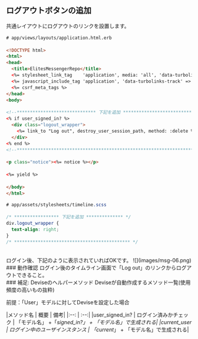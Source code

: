 ## ログアウトボタンの追加

共通レイアウトにログアウトのリンクを設置します。
```html
# app/views/layouts/application.html.erb

<!DOCTYPE html>
<html>
<head>
  <title>ElitesMessengerRepo</title>
  <%= stylesheet_link_tag    'application', media: 'all', 'data-turbolinks-track' => true %>
  <%= javascript_include_tag 'application', 'data-turbolinks-track' => true %>
  <%= csrf_meta_tags %>
</head>
<body>

<!--****************************** 下記を追加 ****************************-->
<% if user_signed_in? %>
  <div class="logout_wrapper">
    <%= link_to "Log out", destroy_user_session_path, method: :delete %>
  </div>
<% end %>
<!--**********************************************************************-->

<p class="notice"><%= notice %></p>

<%= yield %>

</body>
</html>

```

```css
# app/assets/stylesheets/timeline.scss

/* ***************** 下記を追加 ************** */
div.logout_wrapper {
  text-align: right;
}
/* ******************************************** */
```
<br>
ログイン後、下記のように表示されていればOKです。
![](images/msg-06.png)

<br>
### 動作確認
ログイン後のタイムライン画面で「Log out」のリンクからログアウトできること。

<br>
### 補足: Deviseのヘルパーメソッド
Deviseが自動作成するメソッド一覧(使用頻度の高いもの抜粋)

前提：「User」モデルに対してDeviseを設定した場合

|メソッド名 | 概要 | 備考|
|:--: | :--:|
|user_signed_in? | ログイン済みかチェック | 「モデル名」 +「_signed_in?」 + 「モデル名」で生成される|
|current_user | ログイン中のユーザインスタンス | 「current_」 + 「モデル名」で生成される|
